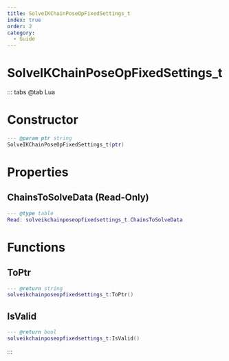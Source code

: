 ```yaml
---
title: SolveIKChainPoseOpFixedSettings_t
index: true
order: 2
category:
  - Guide
---
```


# SolveIKChainPoseOpFixedSettings_t

::: tabs
@tab Lua
# Constructor
```lua
--- @param ptr string
SolveIKChainPoseOpFixedSettings_t(ptr)
```
# Properties
## ChainsToSolveData (Read-Only)
```lua
--- @type table
Read: solveikchainposeopfixedsettings_t.ChainsToSolveData
```
# Functions
## ToPtr
```lua
--- @return string
solveikchainposeopfixedsettings_t:ToPtr()
```
## IsValid
```lua
--- @return bool
solveikchainposeopfixedsettings_t:IsValid()
```

:::